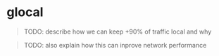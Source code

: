 # glocal

> TODO: describe how we can keep +90% of traffic local and why

> TODO: also explain how this can inprove network performance

